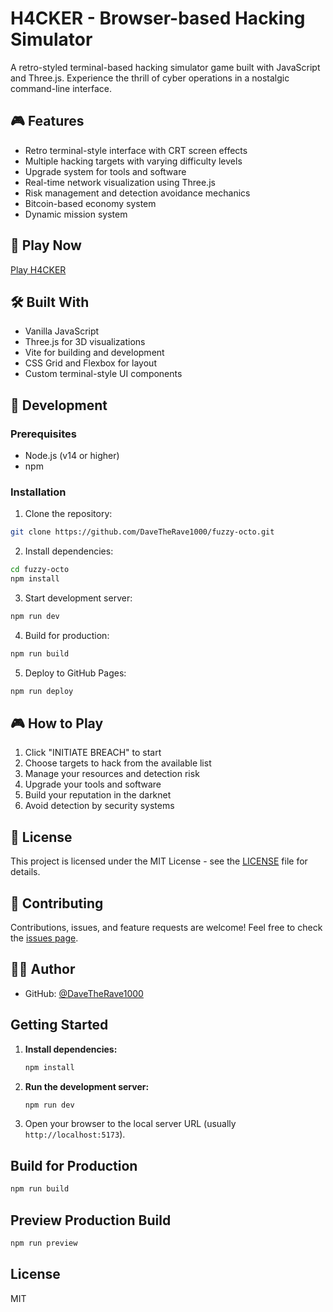 # H4CKER - Browser-based Hacking Simulator

A retro-styled terminal-based hacking simulator game built with JavaScript and Three.js. Experience the thrill of cyber operations in a nostalgic command-line interface.

## 🎮 Features

- Retro terminal-style interface with CRT screen effects
- Multiple hacking targets with varying difficulty levels
- Upgrade system for tools and software
- Real-time network visualization using Three.js
- Risk management and detection avoidance mechanics
- Bitcoin-based economy system
- Dynamic mission system

## 🚀 Play Now

[Play H4CKER](https://davetherave1000.github.io/fuzzy-octo/)

## 🛠️ Built With

- Vanilla JavaScript
- Three.js for 3D visualizations
- Vite for building and development
- CSS Grid and Flexbox for layout
- Custom terminal-style UI components

## 🔧 Development

### Prerequisites

- Node.js (v14 or higher)
- npm

### Installation

1. Clone the repository:
```bash
git clone https://github.com/DaveTheRave1000/fuzzy-octo.git
```

2. Install dependencies:
```bash
cd fuzzy-octo
npm install
```

3. Start development server:
```bash
npm run dev
```

4. Build for production:
```bash
npm run build
```

5. Deploy to GitHub Pages:
```bash
npm run deploy
```

## 🎮 How to Play

1. Click "INITIATE BREACH" to start
2. Choose targets to hack from the available list
3. Manage your resources and detection risk
4. Upgrade your tools and software
5. Build your reputation in the darknet
6. Avoid detection by security systems

## 📝 License

This project is licensed under the MIT License - see the [LICENSE](LICENSE) file for details.

## 🤝 Contributing

Contributions, issues, and feature requests are welcome! Feel free to check the [issues page](https://github.com/DaveTheRave1000/fuzzy-octo/issues).

## 👨‍💻 Author

- GitHub: [@DaveTheRave1000](https://github.com/DaveTheRave1000)

## Getting Started

1. **Install dependencies:**
   ```sh
   npm install
   ```
2. **Run the development server:**
   ```sh
   npm run dev
   ```
3. Open your browser to the local server URL (usually `http://localhost:5173`).

## Build for Production

```sh
npm run build
```

## Preview Production Build

```sh
npm run preview
```

## License
MIT
